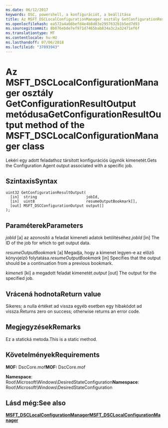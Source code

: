 ```yaml
---
ms.date: 06/12/2017
keywords: DSC, powershell, a konfigurációt, a beállítása
title: Az MSFT_DSCLocalConfigurationManager osztály GetConfigurationResultOutput metódusa
ms.openlocfilehash: ea572a4a66befd4e4b8d83e2957632b1b5ed7d93
ms.sourcegitcommit: 8b076ebde7ef971d7465bab834a3c2a32471ef6f
ms.translationtype: MT
ms.contentlocale: hu-HU
ms.lasthandoff: 07/06/2018
ms.locfileid: "37893943"
---
```

# <a name="getconfigurationresultoutput-method-of-the-msftdsclocalconfigurationmanager-class"></a><span data-ttu-id="a7d34-103">Az MSFT_DSCLocalConfigurationManager osztály GetConfigurationResultOutput metódusa</span><span class="sxs-lookup"><span data-stu-id="a7d34-103">GetConfigurationResultOutput method of the MSFT_DSCLocalConfigurationManager class</span></span>

<span data-ttu-id="a7d34-104">Lekéri egy adott feladathoz társított konfigurációs ügynök kimenetét.</span><span class="sxs-lookup"><span data-stu-id="a7d34-104">Gets the Configuration Agent output associated with a specific job.</span></span>

## <a name="syntax"></a><span data-ttu-id="a7d34-105">Szintaxis</span><span class="sxs-lookup"><span data-stu-id="a7d34-105">Syntax</span></span>

```mof
uint32 GetConfigurationResultOutput(
  [in]  string                      jobId,
  [in]  uint8                       resumeOutputBookmark[],
  [out] MSFT_DSCConfigurationOutput output[]
);
```

## <a name="parameters"></a><span data-ttu-id="a7d34-106">Paraméterek</span><span class="sxs-lookup"><span data-stu-id="a7d34-106">Parameters</span></span>

<span data-ttu-id="a7d34-107">*jobId* \[a\] az azonosító a feladat kimeneti adatok betöltéséhez.</span><span class="sxs-lookup"><span data-stu-id="a7d34-107">*jobId* \[in\] The ID of the job for which to get output data.</span></span>

<span data-ttu-id="a7d34-108">*resumeOutputBookmark* \[a\] Megadja, hogy a kimenet legyen-e az előző könyvjelző folytatása.</span><span class="sxs-lookup"><span data-stu-id="a7d34-108">*resumeOutputBookmark* \[in\] Specifies that the output should be a continuation from a previous bookmark.</span></span>

<span data-ttu-id="a7d34-109">*kimeneti* \[ki\] a megadott feladat kimenetét.</span><span class="sxs-lookup"><span data-stu-id="a7d34-109">*output* \[out\] The output for the specified job.</span></span>

## <a name="return-value"></a><span data-ttu-id="a7d34-110">Vrácená hodnota</span><span class="sxs-lookup"><span data-stu-id="a7d34-110">Return value</span></span>

<span data-ttu-id="a7d34-111">Sikeres; a nulla értéket ad vissza egyéb esetben egy hibakódot ad vissza.</span><span class="sxs-lookup"><span data-stu-id="a7d34-111">Returns zero on success; otherwise returns an error code.</span></span>

## <a name="remarks"></a><span data-ttu-id="a7d34-112">Megjegyzések</span><span class="sxs-lookup"><span data-stu-id="a7d34-112">Remarks</span></span>

<span data-ttu-id="a7d34-113">Ez a statická metoda.</span><span class="sxs-lookup"><span data-stu-id="a7d34-113">This is a static method.</span></span>

## <a name="requirements"></a><span data-ttu-id="a7d34-114">Követelmények</span><span class="sxs-lookup"><span data-stu-id="a7d34-114">Requirements</span></span>

<span data-ttu-id="a7d34-115">**MOF:** DscCore.mof</span><span class="sxs-lookup"><span data-stu-id="a7d34-115">**MOF:** DscCore.mof</span></span>

<span data-ttu-id="a7d34-116">**Namespace**: Root\Microsoft\Windows\DesiredStateConfiguration</span><span class="sxs-lookup"><span data-stu-id="a7d34-116">**Namespace**: Root\Microsoft\Windows\DesiredStateConfiguration</span></span>

## <a name="see-also"></a><span data-ttu-id="a7d34-117">Lásd még:</span><span class="sxs-lookup"><span data-stu-id="a7d34-117">See also</span></span>

[<span data-ttu-id="a7d34-118">**MSFT_DSCLocalConfigurationManager**</span><span class="sxs-lookup"><span data-stu-id="a7d34-118">**MSFT_DSCLocalConfigurationManager**</span></span>](msft-dsclocalconfigurationmanager.md)